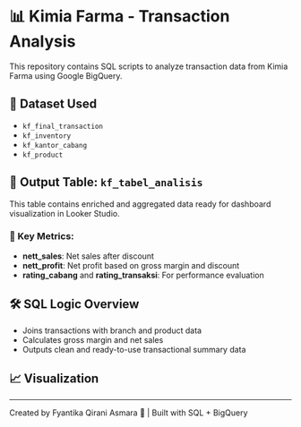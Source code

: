# 📊 Kimia Farma - Transaction Analysis

This repository contains SQL scripts to analyze transaction data from Kimia Farma using Google BigQuery.

## 📁 Dataset Used

- `kf_final_transaction`
- `kf_inventory`
- `kf_kantor_cabang`
- `kf_product`

## 📌 Output Table: `kf_tabel_analisis`

This table contains enriched and aggregated data ready for dashboard visualization in Looker Studio.

### 🎯 Key Metrics:
- **nett_sales**: Net sales after discount
- **nett_profit**: Net profit based on gross margin and discount
- **rating_cabang** and **rating_transaksi**: For performance evaluation

## 🛠 SQL Logic Overview

- Joins transactions with branch and product data
- Calculates gross margin and net sales
- Outputs clean and ready-to-use transactional summary data

## 📈 Visualization


---
Created by Fyantika Qirani Asmara 🌟 | Built with SQL + BigQuery
